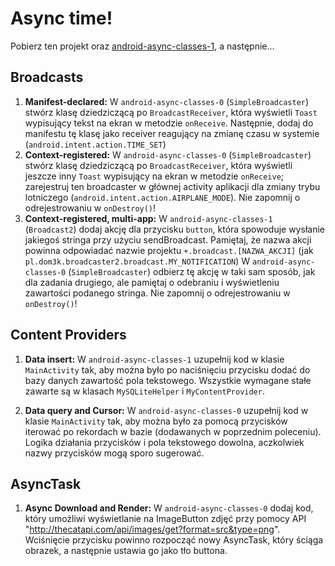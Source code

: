 # Async time!
Pobierz ten projekt oraz [android-async-classes-1](https://github.com/d0m3k/android-async-classes-1), a następnie...

## Broadcasts

1. __Manifest-declared:__ W `android-async-classes-0` (`SimpleBroadcaster`) stwórz klasę dziedziczącą po `BroadcastReceiver`, która wyświetli `Toast` wypisujący tekst na ekran w metodzie `onReceive`. Następnie, dodaj do manifestu tę klasę jako receiver reagujący na zmianę czasu w systemie (`android.intent.action.TIME_SET`)
2. __Context-registered:__ W `android-async-classes-0` (`SimpleBroadcaster`) stwórz klasę dziedziczącą po `BroadcastReceiver`, która wyświetli jeszcze inny `Toast` wypisujący na ekran w metodzie `onReceive`; zarejestruj ten broadcaster w głównej activity aplikacji dla zmiany trybu lotniczego (`android.intent.action.AIRPLANE_MODE`). Nie zapomnij o odrejestrowaniu w `onDestroy()`!
3. __Context-registered, multi-app:__ W `android-async-classes-1` (`Broadcast2`) dodaj akcję dla przycisku `button`, która spowoduje wysłanie jakiegoś stringa przy użyciu sendBroadcast. Pamiętaj, że nazwa akcji powinna odpowiadać nazwie projektu `+.broadcast.[NAZWA_AKCJI]` (jak `pl.dom3k.broadcaster2.broadcast.MY_NOTIFICATION`)
W `android-async-classes-0` (`SimpleBroadcaster`) odbierz tę akcję w taki sam sposób, jak dla zadania drugiego, ale pamiętaj o odebraniu i wyświetleniu zawartości podanego stringa. Nie zapomnij o odrejestrowaniu w `onDestroy()`!

## Content Providers
1. __Data insert:__ W `android-async-classes-1` uzupełnij kod w klasie `MainActivity` tak, aby można było po naciśnięciu przycisku dodać do bazy danych zawartość pola tekstowego. Wszystkie wymagane stałe zawarte są w klasach `MySQLiteHelper` i `MyContentProvider`.

2. __Data query and Cursor:__ W `android-async-classes-0` uzupełnij kod w klasie `MainActivity` tak, aby można było za pomocą przycisków iterować po rekordach w bazie (dodawanych w poprzednim poleceniu). Logika działania przycisków i pola tekstowego dowolna, aczkolwiek nazwy przycisków mogą sporo sugerować.

## AsyncTask
1. __Async Download and Render:__ W `android-async-classes-0` dodaj kod, który umożliwi wyświetlanie na ImageButton zdjęć przy pomocy API "http://thecatapi.com/api/images/get?format=src&type=png". Wciśnięcie przycisku powinno rozpocząć nowy AsyncTask, który ściąga obrazek, a następnie ustawia go jako tło buttona.

